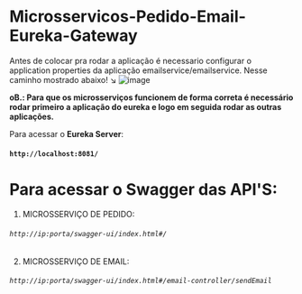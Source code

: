 # Microsservicos-Pedido-Email-Eureka-Gateway


Antes de colocar pra rodar a aplicação é necessario configurar o application properties da aplicação emailservice/emailservice.
Nesse caminho mostrado abaixo! ↘️
![image](https://github.com/pedromatos2806/Microsservicos-SpringBoot-Pedido-Email-Eureka-Gateway/assets/112106104/2af5cdb4-8888-41ff-82cf-7866a25e6b39)

<strong>oB.: Para que os microsserviços funcionem de forma correta é necessário rodar primeiro a aplicação do eureka e logo em seguida rodar as outras aplicações.</strong>

Para acessar o <b>Eureka Server</b>: 
#### `http://localhost:8081/`


Para acessar o Swagger das API'S:
===

1. MICROSSERVIÇO DE PEDIDO:
###### `http://ip:porta/swagger-ui/index.html#/`

2. MICROSSERVIÇO DE EMAIL:
###### `http://ip:porta/swagger-ui/index.html#/email-controller/sendEmail`

 





